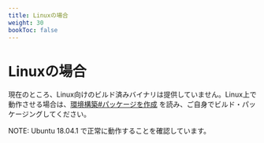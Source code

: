 ```yaml
---
title: Linuxの場合
weight: 30
bookToc: false
---
```


# Linuxの場合

現在のところ、Linux向けのビルド済みバイナリは提供していません。Linux上で動作させる場合は、[環境構築#パッケージを作成](../../development/build-env#パッケージを作成) を読み、ご自身でビルド・パッケージングしてください。

NOTE: Ubuntu 18.04.1 で正常に動作することを確認しています。
